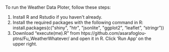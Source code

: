To run the Weather Data Ploter, follow these steps:
1. Install R and Rstudio if you haven't already.
2. Install the required packages with the following command in R:
install.packages(c("shiny", "htr", "jsonlite", "ggplot2", “leaflet”, “stringr”))
3. Download “execute(me).R” from htps://github.com/asarafoglou-ptns/Fu_WeatherWhatever/ and open it in R. Click ‘Run App’ on the upper right.

